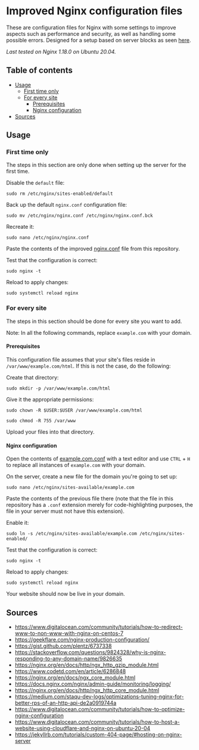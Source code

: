 # Improved Nginx configuration files <!-- omit in toc --> 

These are configuration files for Nginx with some settings to improve aspects such as performance and security, as well as handling some possible errors. Designed for a setup based on server blocks as seen [here](https://www.digitalocean.com/community/tutorials/how-to-set-up-nginx-server-blocks-virtual-hosts-on-ubuntu-16-04).

*Last tested on Nginx 1.18.0 on Ubuntu 20.04.*

## Table of contents <!-- omit in toc --> 

- [Usage](#usage)
  - [First time only](#first-time-only)
  - [For every site](#for-every-site)
    - [Prerequisites](#prerequisites)
    - [Nginx configuration](#nginx-configuration)
- [Sources](#sources)

## Usage

### First time only

The steps in this section are only done when setting up the server for the first time.

Disable the `default` file:

`sudo rm /etc/nginx/sites-enabled/default`

Back up the default `nginx.conf` configuration file:

`sudo mv /etc/nginx/nginx.conf /etc/nginx/nginx.conf.bck`

Recreate it:

`sudo nano /etc/nginx/nginx.conf`

Paste the contents of the improved [nginx.conf](https://raw.githubusercontent.com/ManuelFte/Improved-Nginx-configuration-files/master/nginx.conf) file from this repository.

Test that the configuration is correct:

`sudo nginx -t`

Reload to apply changes:

`sudo systemctl reload nginx`

### For every site

The steps in this section should be done for every site you want to add.

Note: In all the following commands, replace `example.com` with your domain.

#### Prerequisites

This configuration file assumes that your site's files reside in `/var/www/example.com/html`. If this is not the case, do the following:

Create that directory:

`sudo mkdir -p /var/www/example.com/html`

Give it the appropriate permissions:

`sudo chown -R $USER:$USER /var/www/example.com/html`

`sudo chmod -R 755 /var/www`

Upload your files into that directory.

#### Nginx configuration

Open the contents of [example.com.conf](https://raw.githubusercontent.com/ManuelFte/Improved-Nginx-configuration-files/master/example.com.conf) with a text editor and use `CTRL` + `H` to replace all instances of `example.com` with your domain.

On the server, create a new file for the domain you're going to set up:

`sudo nano /etc/nginx/sites-available/example.com`

Paste the contents of the previous file there (note that the file in this repository has a `.conf` extension merely for code-highlighting purposes, the file in your server must not have this extension).

Enable it:

`sudo ln -s /etc/nginx/sites-available/example.com /etc/nginx/sites-enabled/`

Test that the configuration is correct:

`sudo nginx -t`

Reload to apply changes:

`sudo systemctl reload nginx`

Your website should now be live in your domain.

## Sources

* https://www.digitalocean.com/community/tutorials/how-to-redirect-www-to-non-www-with-nginx-on-centos-7
* https://geekflare.com/nginx-production-configuration/
* https://gist.github.com/plentz/6737338
* https://stackoverflow.com/questions/9824328/why-is-nginx-responding-to-any-domain-name/9826635
* https://nginx.org/en/docs/http/ngx_http_gzip_module.html
* https://www.codetd.com/en/article/6286848
* https://nginx.org/en/docs/ngx_core_module.html
* https://docs.nginx.com/nginx/admin-guide/monitoring/logging/
* https://nginx.org/en/docs/http/ngx_http_core_module.html
* https://medium.com/staqu-dev-logs/optimizations-tuning-nginx-for-better-rps-of-an-http-api-de2a0919744a
* https://www.digitalocean.com/community/tutorials/how-to-optimize-nginx-configuration
* https://www.digitalocean.com/community/tutorials/how-to-host-a-website-using-cloudflare-and-nginx-on-ubuntu-20-04
* https://jekyllrb.com/tutorials/custom-404-page/#hosting-on-nginx-server